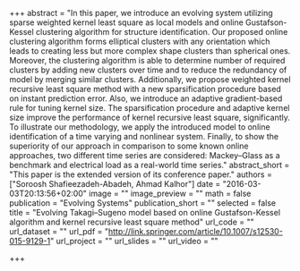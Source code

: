 +++
abstract = "In this paper, we introduce an evolving system utilizing sparse weighted kernel least square as local models and online Gustafson-Kessel clustering algorithm for structure identification. Our proposed online clustering algorithm forms elliptical clusters with any orientation which leads to creating less but more complex shape clusters than spherical ones. Moreover, the clustering algorithm is able to determine number of required clusters by adding new clusters over time and to reduce the redundancy of model by merging similar clusters. Additionally, we propose weighted kernel recursive least square method with a new sparsification procedure based on instant prediction error. Also, we introduce an adaptive gradient-based rule for tuning kernel size. The sparsification procedure and adaptive kernel size improve the performance of kernel recursive least square, significantly. To illustrate our methodology, we apply the introduced model to online identification of a time varying and nonlinear system. Finally, to show the superiority of our approach in comparison to some known online approaches, two different time series are considered: Mackey–Glass as a benchmark and electrical load as a real-world time series."
abstract_short = "This paper is the extended version of its conference paper."
authors = ["Soroosh Shafieezadeh-Abadeh, Ahmad Kalhor"]
date = "2016-03-03T20:13:56+02:00"
image = ""
image_preview = ""
math = false
publication = "Evolving Systems"
publication_short = ""
selected = false
title = "Evolving Takagi–Sugeno model based on online Gustafson-Kessel algorithm and kernel recursive least square method"
url_code = ""
url_dataset = ""
url_pdf = "http://link.springer.com/article/10.1007/s12530-015-9129-1"
url_project = ""
url_slides = ""
url_video = ""

+++

